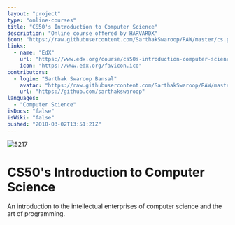 ```yaml
---
layout: "project"
type: "online-courses"
title: "CS50's Introduction to Computer Science"
description: "Online course offered by HARVARDX"
icon: "https://raw.githubusercontent.com/SarthakSwaroop/RAW/master/cs.png"
links: 
  - name: "EdX"
    url: "https://www.edx.org/course/cs50s-introduction-computer-science-harvardx-cs50x"
    icon: "https://www.edx.org/favicon.ico"
contributors: 
  - login: "Sarthak Swaroop Bansal"
    avatar: "https://raw.githubusercontent.com/SarthakSwaroop/RAW/master/mee.jpg"
    url: "https://github.com/sarthakswaroop"
languages: 
  - "Computer Science"
isDocs: "false"
isWiki: "false"
pushed: "2018-03-02T13:51:21Z"
---
```


![5217](https://raw.githubusercontent.com/SarthakSwaroop/RAW/master/Screen%20Shot%202019-10-26%20at%2011.40.18%20PM.png)

# CS50's Introduction to Computer Science
An introduction to the intellectual enterprises of computer science and the art of programming.
